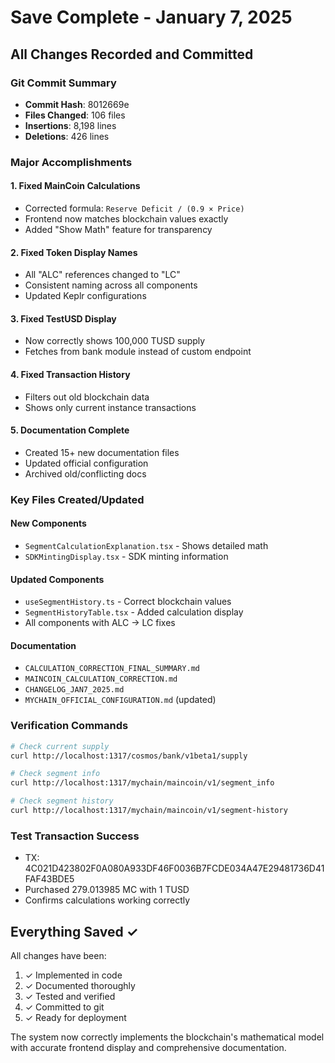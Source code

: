 # Save Complete - January 7, 2025

## All Changes Recorded and Committed

### Git Commit Summary
- **Commit Hash**: 8012669e
- **Files Changed**: 106 files
- **Insertions**: 8,198 lines
- **Deletions**: 426 lines

### Major Accomplishments

#### 1. Fixed MainCoin Calculations
- Corrected formula: `Reserve Deficit / (0.9 × Price)`
- Frontend now matches blockchain values exactly
- Added "Show Math" feature for transparency

#### 2. Fixed Token Display Names
- All "ALC" references changed to "LC"
- Consistent naming across all components
- Updated Keplr configurations

#### 3. Fixed TestUSD Display
- Now correctly shows 100,000 TUSD supply
- Fetches from bank module instead of custom endpoint

#### 4. Fixed Transaction History
- Filters out old blockchain data
- Shows only current instance transactions

#### 5. Documentation Complete
- Created 15+ new documentation files
- Updated official configuration
- Archived old/conflicting docs

### Key Files Created/Updated

#### New Components
- `SegmentCalculationExplanation.tsx` - Shows detailed math
- `SDKMintingDisplay.tsx` - SDK minting information

#### Updated Components
- `useSegmentHistory.ts` - Correct blockchain values
- `SegmentHistoryTable.tsx` - Added calculation display
- All components with ALC → LC fixes

#### Documentation
- `CALCULATION_CORRECTION_FINAL_SUMMARY.md`
- `MAINCOIN_CALCULATION_CORRECTION.md`
- `CHANGELOG_JAN7_2025.md`
- `MYCHAIN_OFFICIAL_CONFIGURATION.md` (updated)

### Verification Commands

```bash
# Check current supply
curl http://localhost:1317/cosmos/bank/v1beta1/supply

# Check segment info
curl http://localhost:1317/mychain/maincoin/v1/segment_info

# Check segment history
curl http://localhost:1317/mychain/maincoin/v1/segment-history
```

### Test Transaction Success
- TX: 4C021D423802F0A080A933DF46F0036B7FCDE034A47E29481736D41FAF43BDE5
- Purchased 279.013985 MC with 1 TUSD
- Confirms calculations working correctly

## Everything Saved ✓

All changes have been:
1. ✓ Implemented in code
2. ✓ Documented thoroughly
3. ✓ Tested and verified
4. ✓ Committed to git
5. ✓ Ready for deployment

The system now correctly implements the blockchain's mathematical model with accurate frontend display and comprehensive documentation.
